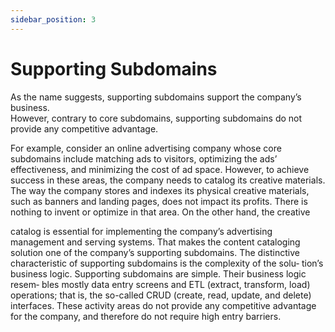 ```yaml
---
sidebar_position: 3
---
```


# Supporting Subdomains

As the name suggests, supporting subdomains support the company’s business.  
However, contrary to core subdomains, supporting subdomains do not provide any competitive advantage.

For example, consider an online advertising company whose core subdomains
include matching ads to visitors, optimizing the ads’ effectiveness, and minimizing
the cost of ad space. However, to achieve success in these areas, the company needs to
catalog its creative materials. The way the company stores and indexes its physical
creative materials, such as banners and landing pages, does not impact its profits.
There is nothing to invent or optimize in that area. On the other hand, the creative

catalog is essential for implementing the company’s advertising management and
serving systems. That makes the content cataloging solution one of the company’s
supporting subdomains.
The distinctive characteristic of supporting subdomains is the complexity of the solu‐
tion’s business logic. Supporting subdomains are simple. Their business logic resem‐
bles mostly data entry screens and ETL (extract, transform, load) operations; that is,
the so-called CRUD (create, read, update, and delete) interfaces. These activity areas
do not provide any competitive advantage for the company, and therefore do not
require high entry barriers.
